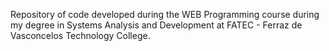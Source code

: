 Repository of code developed during the WEB Programming course during my degree in Systems Analysis and Development at FATEC - Ferraz de Vasconcelos Technology College.

